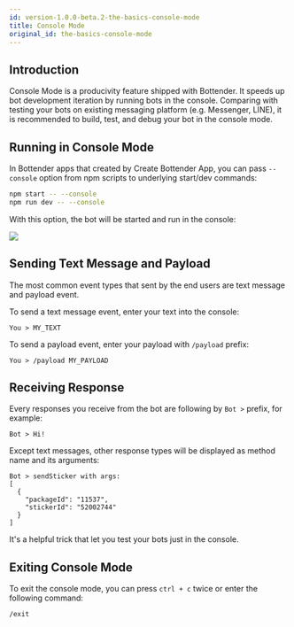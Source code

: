 ```yaml
---
id: version-1.0.0-beta.2-the-basics-console-mode
title: Console Mode
original_id: the-basics-console-mode
---
```


## Introduction

Console Mode is a producivity feature shipped with Bottender. It speeds up bot development iteration by running bots in the console. Comparing with testing your bots on existing messaging platform (e.g. Messenger, LINE), it is recommended to build, test, and debug your bot in the console mode.

## Running in Console Mode

In Bottender apps that created by Create Bottender App, you can pass `--console` option from npm scripts to underlying start/dev commands:

```sh
npm start -- --console
npm run dev -- --console
```

With this option, the bot will be started and run in the console:

![](https://user-images.githubusercontent.com/3382565/67745487-57991c80-fa5f-11e9-8eb7-9e4144df9e73.png)

## Sending Text Message and Payload

The most common event types that sent by the end users are text message and payload event.

To send a text message event, enter your text into the console:

```
You > MY_TEXT
```

To send a payload event, enter your payload with `/payload` prefix:

```
You > /payload MY_PAYLOAD
```

## Receiving Response

Every responses you receive from the bot are following by `Bot >` prefix, for example:

```
Bot > Hi!
```

Except text messages, other response types will be displayed as method name and its arguments:

```
Bot > sendSticker with args:
[
  {
    "packageId": "11537",
    "stickerId": "52002744"
  }
]
```

It's a helpful trick that let you test your bots just in the console.

## Exiting Console Mode

To exit the console mode, you can press `ctrl + c` twice or enter the following command:

```
/exit
```
